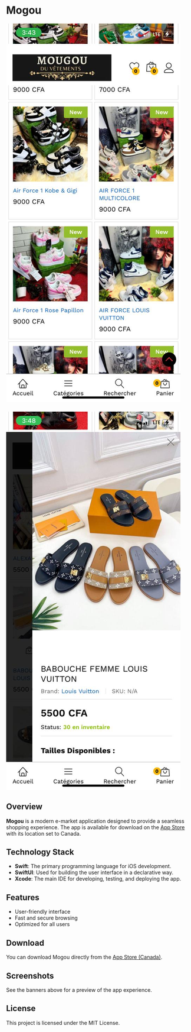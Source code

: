 # Mogou

![home](/assets/images/mougou_4.jpeg)

###
###
![detail page](/assets/images/mougou_3.jpeg)

## Overview

**Mogou** is a modern e-market application designed to provide a seamless shopping experience. The app is available for download on the [App Store](https://apps.apple.com/ca/app/) with its location set to Canada.

## Technology Stack

- **Swift**: The primary programming language for iOS development.
- **SwiftUI**: Used for building the user interface in a declarative way.
- **Xcode**: The main IDE for developing, testing, and deploying the app.

## Features
- User-friendly interface
- Fast and secure browsing
- Optimized for all users

## Download

You can download Mogou directly from the [App Store (Canada)](https://apps.apple.com/ca/app/).

## Screenshots

See the banners above for a preview of the app experience.

## License

This project is licensed under the MIT License. 
